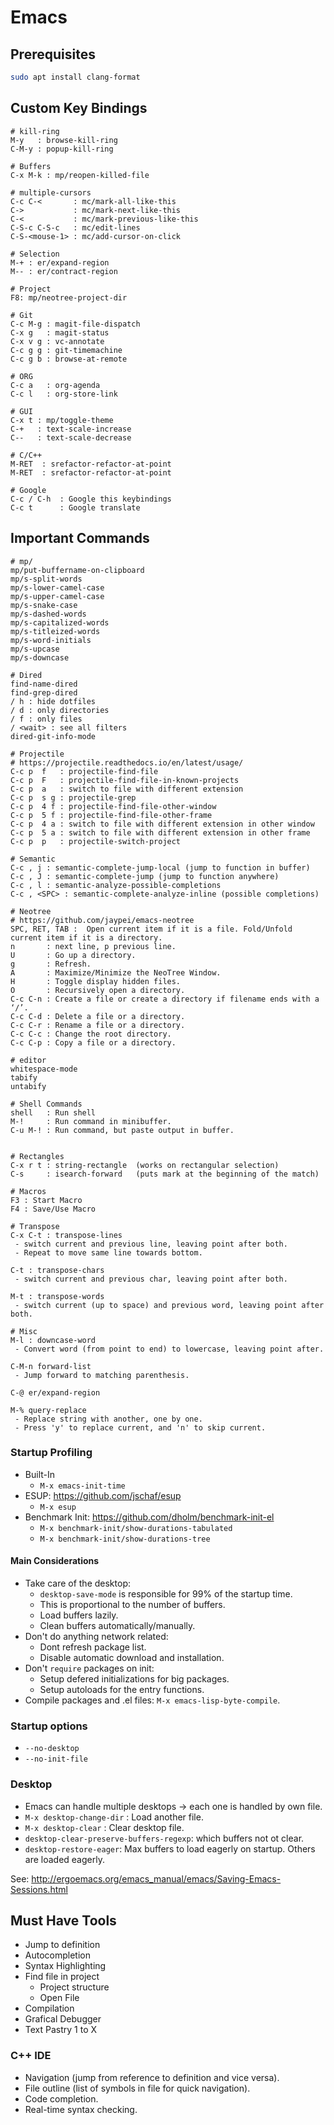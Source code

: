# Emacs

## Prerequisites

```bash
sudo apt install clang-format
```

## Custom Key Bindings
```
# kill-ring
M-y   : browse-kill-ring
C-M-y : popup-kill-ring

# Buffers
C-x M-k : mp/reopen-killed-file

# multiple-cursors
C-c C-<       : mc/mark-all-like-this
C->           : mc/mark-next-like-this
C-<           : mc/mark-previous-like-this
C-S-c C-S-c   : mc/edit-lines
C-S-<mouse-1> : mc/add-cursor-on-click

# Selection
M-+ : er/expand-region
M-- : er/contract-region

# Project
F8: mp/neotree-project-dir

# Git
C-c M-g : magit-file-dispatch
C-x g   : magit-status
C-x v g : vc-annotate
C-c g g : git-timemachine
C-c g b : browse-at-remote

# ORG
C-c a   : org-agenda
C-c l   : org-store-link

# GUI
C-x t : mp/toggle-theme
C-+   : text-scale-increase
C--   : text-scale-decrease

# C/C++
M-RET  : srefactor-refactor-at-point
M-RET  : srefactor-refactor-at-point

# Google
C-c / C-h  : Google this keybindings
C-c t      : Google translate
```

## Important Commands

```
# mp/
mp/put-buffername-on-clipboard
mp/s-split-words 
mp/s-lower-camel-case 
mp/s-upper-camel-case 
mp/s-snake-case 
mp/s-dashed-words 
mp/s-capitalized-words 
mp/s-titleized-words 
mp/s-word-initials 
mp/s-upcase 
mp/s-downcase 

# Dired
find-name-dired
find-grep-dired
/ h : hide dotfiles
/ d : only directories
/ f : only files
/ <wait> : see all filters
dired-git-info-mode

# Projectile
# https://projectile.readthedocs.io/en/latest/usage/
C-c p  f   : projectile-find-file
C-c p  F   : projectile-find-file-in-known-projects
C-c p  a   : switch to file with different extension
C-c p  s g : projectile-grep
C-c p  4 f : projectile-find-file-other-window
C-c p  5 f : projectile-find-file-other-frame
C-c p  4 a : switch to file with different extension in other window
C-c p  5 a : switch to file with different extension in other frame
C-c p  p   : projectile-switch-project

# Semantic
C-c , j : semantic-complete-jump-local (jump to function in buffer)
C-c , J : semantic-complete-jump (jump to function anywhere)
C-c , l : semantic-analyze-possible-completions
C-c , <SPC> : semantic-complete-analyze-inline (possible completions)

# Neotree
# https://github.com/jaypei/emacs-neotree
SPC, RET, TAB :  Open current item if it is a file. Fold/Unfold current item if it is a directory.
n       : next line, p previous line.
U       : Go up a directory.
g       : Refresh.
A       : Maximize/Minimize the NeoTree Window.
H       : Toggle display hidden files.
O       : Recursively open a directory.
C-c C-n : Create a file or create a directory if filename ends with a ‘/’.
C-c C-d : Delete a file or a directory.
C-c C-r : Rename a file or a directory.
C-c C-c : Change the root directory.
C-c C-p : Copy a file or a directory.

# editor
whitespace-mode
tabify
untabify
```

```
# Shell Commands
shell   : Run shell
M-!     : Run command in minibuffer.
C-u M-! : Run command, but paste output in buffer.


# Rectangles
C-x r t : string-rectangle  (works on rectangular selection)
C-s     : isearch-forward   (puts mark at the beginning of the match)

# Macros
F3 : Start Macro
F4 : Save/Use Macro

# Transpose
C-x C-t : transpose-lines
 - switch current and previous line, leaving point after both.
 - Repeat to move same line towards bottom.
 
C-t : transpose-chars
 - switch current and previous char, leaving point after both.

M-t : transpose-words
 - switch current (up to space) and previous word, leaving point after both.

# Misc
M-l : downcase-word
 - Convert word (from point to end) to lowercase, leaving point after. 

C-M-n forward-list
 - Jump forward to matching parenthesis.

C-@ er/expand-region

M-% query-replace
 - Replace string with another, one by one.
 - Press 'y' to replace current, and 'n' to skip current.

```

### Startup Profiling

- Built-In
  - `M-x emacs-init-time`
- ESUP: https://github.com/jschaf/esup
  - `M-x esup`
- Benchmark Init: https://github.com/dholm/benchmark-init-el
  - `M-x benchmark-init/show-durations-tabulated`
  - `M-x benchmark-init/show-durations-tree`

#### Main Considerations

- Take care of the desktop:
  - `desktop-save-mode` is responsible for 99% of the startup time.
  - This is proportional to the number of buffers.
  - Load buffers lazily.
  - Clean buffers automatically/manually.
- Don't do anything network related:
  - Dont refresh package list.
  - Disable automatic download and installation.
- Don't `require` packages on init:
  - Setup defered initializations for big packages.
  - Setup autoloads for the entry functions.
- Compile packages and .el files: `M-x emacs-lisp-byte-compile`.

### Startup options

- `--no-desktop`
- `--no-init-file`

### Desktop

- Emacs can handle multiple desktops -> each one is handled by own file.
- `M-x desktop-change-dir` : Load another file.
- `M-x desktop-clear` : Clear desktop file.
- `desktop-clear-preserve-buffers-regexp`: which buffers not ot clear.
- `desktop-restore-eager`: Max buffers to load eagerly on startup. Others are loaded eagerly.

See: http://ergoemacs.org/emacs_manual/emacs/Saving-Emacs-Sessions.html




## Must Have Tools

- Jump to definition
- Autocompletion 
- Syntax Highlighting
- Find file in project
	- Project structure
	- Open File
- Compilation
- Grafical Debugger
- Text Pastry 1 to X

### C++ IDE
- Navigation (jump from reference to definition and vice versa).
- File outline (list of symbols in file for quick navigation).
- Code completion.
- Real-time syntax checking.

